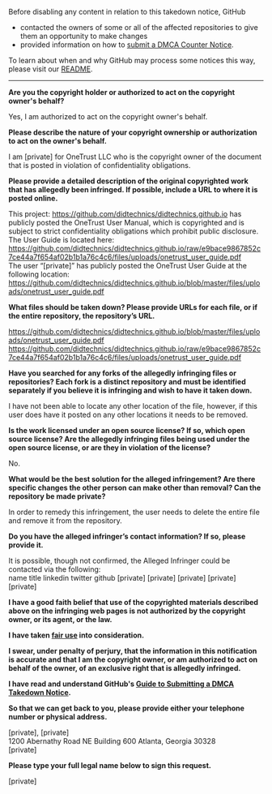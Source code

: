 Before disabling any content in relation to this takedown notice, GitHub
- contacted the owners of some or all of the affected repositories to give them an opportunity to make changes
- provided information on how to [submit a DMCA Counter Notice](https://docs.github.com/en/articles/guide-to-submitting-a-dmca-counter-notice).

To learn about when and why GitHub may process some notices this way, please visit our [README](https://github.com/github/dmca/blob/master/README.md).

---

**Are you the copyright holder or authorized to act on the copyright owner's behalf?**

Yes, I am authorized to act on the copyright owner's behalf.

**Please describe the nature of your copyright ownership or authorization to act on the owner's behalf.**

I am [private] for OneTrust LLC who is the copyright owner of the document that is posted in violation of confidentiality obligations.

**Please provide a detailed description of the original copyrighted work that has allegedly been infringed. If possible, include a URL to where it is posted online.**

This project: https://github.com/didtechnics/didtechnics.github.io has publicly posted the OneTrust User Manual, which is copyrighted and is subject to strict confidentiality obligations which prohibit public disclosure. The User Guide is located here:  https://github.com/didtechnics/didtechnics.github.io/raw/e9bace9867852c7ce44a7f654af02b1b1a76c4c6/files/uploads/onetrust_user_guide.pdf  
The user “[private]” has publicly posted the OneTrust User Guide at the following location:   https://github.com/didtechnics/didtechnics.github.io/blob/master/files/uploads/onetrust_user_guide.pdf

**What files should be taken down? Please provide URLs for each file, or if the entire repository, the repository’s URL.**

https://github.com/didtechnics/didtechnics.github.io/blob/master/files/uploads/onetrust_user_guide.pdf  
https://github.com/didtechnics/didtechnics.github.io/raw/e9bace9867852c7ce44a7f654af02b1b1a76c4c6/files/uploads/onetrust_user_guide.pdf

**Have you searched for any forks of the allegedly infringing files or repositories? Each fork is a distinct repository and must be identified separately if you believe it is infringing and wish to have it taken down.**

I have not been able to locate any other location of the file, however, if this user does have it posted on any other locations it needs to be removed.

**Is the work licensed under an open source license? If so, which open source license? Are the allegedly infringing files being used under the open source license, or are they in violation of the license?**

No.

**What would be the best solution for the alleged infringement? Are there specific changes the other person can make other than removal? Can the repository be made private?**

In order to remedy this infringement, the user needs to delete the entire file and remove it from the repository.

**Do you have the alleged infringer’s contact information? If so, please provide it.**

It is possible, though not confirmed, the Alleged Infringer could be contacted via the following:  
name title linkedin twitter github
[private] [private] [private] [private] [private]

**I have a good faith belief that use of the copyrighted materials described above on the infringing web pages is not authorized by the copyright owner, or its agent, or the law.**

**I have taken <a href="https://www.lumendatabase.org/topics/22">fair use</a> into consideration.**

**I swear, under penalty of perjury, that the information in this notification is accurate and that I am the copyright owner, or am authorized to act on behalf of the owner, of an exclusive right that is allegedly infringed.**

**I have read and understand GitHub's <a href="https://docs.github.com/articles/guide-to-submitting-a-dmca-takedown-notice/">Guide to Submitting a DMCA Takedown Notice</a>.**

**So that we can get back to you, please provide either your telephone number or physical address.**

[private], [private]  
1200 Abernathy Road NE Building 600 Atlanta, Georgia 30328  
[private]

**Please type your full legal name below to sign this request.**

[private]
